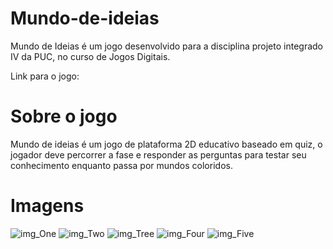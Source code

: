 # Mundo-de-ideias
Mundo de Ideias é um jogo desenvolvido para a disciplina projeto integrado IV da PUC, no curso de Jogos Digitais.

Link para o jogo: 

# Sobre o jogo
Mundo de ideias é um jogo  de plataforma 2D educativo baseado em quiz, o jogador deve percorrer a fase e responder as perguntas para testar seu conhecimento enquanto passa por mundos coloridos.

# Imagens
<img src="/img/1.png" alt="img_One"/>
<img src="/img/2.jpeg" alt="img_Two"/>
<img src="/img/3.jpeg" alt="img_Tree"/>
<img src="/img/4.jpg" alt="img_Four"/>
<img src="/img/5.jpg" alt="img_Five"/>
